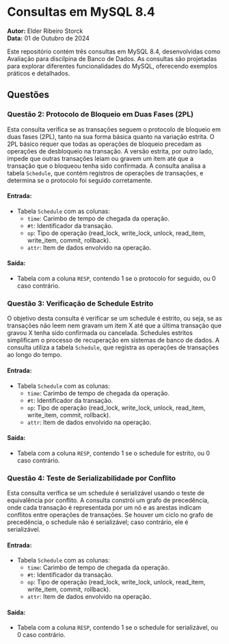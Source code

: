 # Consultas em MySQL 8.4

**Autor:** Elder Ribeiro Storck  
**Data:** 01 de Outubro de 2024

Este repositório contém três consultas em MySQL 8.4, desenvolvidas como Avaliação para discilpina de Banco de Dados. As consultas são projetadas para explorar diferentes funcionalidades do MySQL, oferecendo exemplos práticos e detalhados.

## Questões

### Questão 2: Protocolo de Bloqueio em Duas Fases (2PL)
Esta consulta verifica se as transações seguem o protocolo de bloqueio em duas fases (2PL), tanto na sua forma básica quanto na variação estrita. O 2PL básico requer que todas as operações de bloqueio precedam as operações de desbloqueio na transação. A versão estrita, por outro lado, impede que outras transações leiam ou gravem um item até que a transação que o bloqueou tenha sido confirmada. A consulta analisa a tabela `Schedule`, que contém registros de operações de transações, e determina se o protocolo foi seguido corretamente.

#### Entrada:
- Tabela `Schedule` com as colunas:
  - `time`: Carimbo de tempo de chegada da operação.
  - `#t`: Identificador da transação.
  - `op`: Tipo de operação (read_lock, write_lock, unlock, read_item, write_item, commit, rollback).
  - `attr`: Item de dados envolvido na operação.

#### Saída:
- Tabela com a coluna `RESP`, contendo 1 se o protocolo for seguido, ou 0 caso contrário.

### Questão 3: Verificação de Schedule Estrito
O objetivo desta consulta é verificar se um schedule é estrito, ou seja, se as transações não leem nem gravam um item X até que a última transação que gravou X tenha sido confirmada ou cancelada. Schedules estritos simplificam o processo de recuperação em sistemas de banco de dados. A consulta utiliza a tabela `Schedule`, que registra as operações de transações ao longo do tempo.

#### Entrada:
- Tabela `Schedule` com as colunas:
  - `time`: Carimbo de tempo de chegada da operação.
  - `#t`: Identificador da transação.
  - `op`: Tipo de operação (read_lock, write_lock, unlock, read_item, write_item, commit, rollback).
  - `attr`: Item de dados envolvido na operação.

#### Saída:
- Tabela com a coluna `RESP`, contendo 1 se o schedule for estrito, ou 0 caso contrário.

### Questão 4: Teste de Serializabilidade por Conflito
Esta consulta verifica se um schedule é serializável usando o teste de equivalência por conflito. A consulta constrói um grafo de precedência, onde cada transação é representada por um nó e as arestas indicam conflitos entre operações de transações. Se houver um ciclo no grafo de precedência, o schedule não é serializável; caso contrário, ele é serializável.

#### Entrada:
- Tabela `Schedule` com as colunas:
  - `time`: Carimbo de tempo de chegada da operação.
  - `#t`: Identificador da transação.
  - `op`: Tipo de operação (read_lock, write_lock, unlock, read_item, write_item, commit, rollback).
  - `attr`: Item de dados envolvido na operação.

#### Saída:
- Tabela com a coluna `RESP`, contendo 1 se o schedule for serializável, ou 0 caso contrário.

